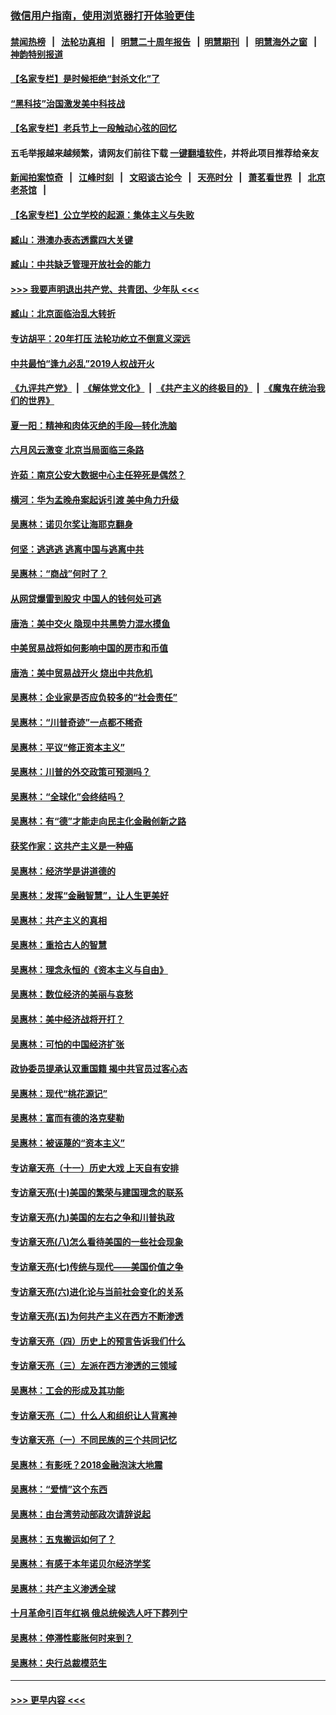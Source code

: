### [微信用户指南，使用浏览器打开体验更佳](https://github.com/gfw-breaker/banned-news1/blob/master/indexes/wechat-guide.md?t=0)
#### [禁闻热榜](热点新闻.md?t=0)  &nbsp;&nbsp;|&nbsp;&nbsp; [法轮功真相](https://github.com/gfw-breaker/truth/blob/master/README.md?t=0) &nbsp;&nbsp;|&nbsp;&nbsp; [明慧二十周年报告](https://github.com/gfw-breaker/mh-reports/blob/master/README.md?t=0) &nbsp;&nbsp;|&nbsp;&nbsp;[明慧期刊](https://github.com/gfw-breaker/mh-qikan) &nbsp;&nbsp;|&nbsp;&nbsp; [明慧海外之窗](https://github.com/gfw-breaker/mh-news/blob/master/README.md?t=0) &nbsp;&nbsp;|&nbsp;&nbsp; [神韵特别报道](https://github.com/gfw-breaker/mh-news/blob/master/shenyun.md?t=0)
#### [【名家专栏】是时候拒绝“封杀文化”了](../pages/nsc423/n11814093.md?t=02171711) 
#### [“黑科技”治国激发美中科技战](../pages/nsc423/n11638056.md?t=02171711) 
#### [【名家专栏】老兵节上一段触动心弦的回忆](../pages/nsc423/n11646016.md?t=02171711) 
#### 五毛举报越来越频繁，请网友们前往下载 [一键翻墙软件](https://github.com/gfw-breaker/ssr-accounts)，并将此项目推荐给亲友
#### [新闻拍案惊奇](https://github.com/gfw-breaker/banned-news1/blob/master/pages/link4.md) &nbsp;&nbsp;|&nbsp;&nbsp; [江峰时刻](https://github.com/gfw-breaker/banned-news1/blob/master/pages/link4.md) &nbsp;&nbsp;|&nbsp;&nbsp; [文昭谈古论今](https://github.com/gfw-breaker/banned-news1/blob/master/pages/link4.md) &nbsp;&nbsp;|&nbsp;&nbsp; [天亮时分](https://github.com/gfw-breaker/banned-news1/blob/master/pages/link4.md) &nbsp;&nbsp;|&nbsp;&nbsp; [萧茗看世界](https://github.com/gfw-breaker/banned-news1/blob/master/pages/link4.md) &nbsp;&nbsp;|&nbsp;&nbsp; [北京老茶馆](https://github.com/gfw-breaker/banned-news1/blob/master/pages/link4.md) &nbsp;&nbsp;|&nbsp;&nbsp; 
#### [【名家专栏】公立学校的起源：集体主义与失败](../pages/nsc423/n11601833.md?t=02171711) 
#### [臧山：港澳办表态透露四大关键](../pages/nsc423/n11421628.md?t=02171711) 
#### [臧山：中共缺乏管理开放社会的能力](../pages/nsc423/n11407457.md?t=02171711) 
#### [>>> 我要声明退出共产党、共青团、少年队 <<<](https://github.com/begood0513/goodnews/blob/master/quit/letter.md) 
#### [臧山：北京面临治乱大转折](../pages/nsc423/n11406895.md?t=02171711) 
#### [专访胡平：20年打压 法轮功屹立不倒意义深远](../pages/nsc423/n11398800.md?t=02171711) 
#### [中共最怕“逢九必乱”2019人权战开火](../pages/nsc423/n11385248.md?t=02171711) 
#### [《九评共产党》](https://github.com/begood0513/9ping.md/blob/master/README.md) &nbsp;|&nbsp; [《解体党文化》](../../../../jtdwh.md/blob/master/README.md)  &nbsp;|&nbsp; [《共产主义的终极目的》](../../../../gczydzjmd.md/blob/master/README.md) &nbsp;|&nbsp; [《魔鬼在统治我们的世界》](../../../../mgztzwmdsj.md/blob/master/README.md) 
#### [夏一阳：精神和肉体灭绝的手段—转化洗脑](../pages/nsc423/n11368250.md?t=02171711) 
#### [六月风云激变 北京当局面临三条路](../pages/nsc423/n11313668.md?t=02171711) 
#### [许茹：南京公安大数据中心主任猝死是偶然？](../pages/nsc423/n11064744.md?t=02171711) 
#### [横河：华为孟晚舟案起诉引渡 美中角力升级](../pages/nsc423/n11027230.md?t=02171711) 
#### [吴惠林：诺贝尔奖让海耶克翻身](../pages/nsc423/n10890049.md?t=02171711) 
#### [何坚：逃逃逃 逃离中国与逃离中共](../pages/nsc423/n10592891.md?t=02171711) 
#### [吴惠林：“商战”何时了？](../pages/nsc423/n10573558.md?t=02171711) 
#### [从网贷爆雷到股灾 中国人的钱何处可逃](../pages/nsc423/n10572800.md?t=02171711) 
#### [唐浩：美中交火 隐现中共黑势力混水摸鱼](../pages/nsc423/n10544040.md?t=02171711) 
#### [中美贸易战将如何影响中国的房市和币值](../pages/nsc423/n10543697.md?t=02171711) 
#### [唐浩：美中贸易战开火 烧出中共危机](../pages/nsc423/n10540126.md?t=02171711) 
#### [吴惠林：企业家是否应负较多的“社会责任”](../pages/nsc423/n10535022.md?t=02171711) 
#### [吴惠林：“川普奇迹”一点都不稀奇](../pages/nsc423/n10512808.md?t=02171711) 
#### [吴惠林：平议“修正资本主义”](../pages/nsc423/n10495724.md?t=02171711) 
#### [吴惠林：川普的外交政策可预测吗？](../pages/nsc423/n10462387.md?t=02171711) 
#### [吴惠林：“全球化”会终结吗？](../pages/nsc423/n10452838.md?t=02171711) 
#### [吴惠林：有“德”才能走向民主化金融创新之路](../pages/nsc423/n10432292.md?t=02171711) 
#### [获奖作家：这共产主义是一种癌](../pages/nsc423/n10431541.md?t=02171711) 
#### [吴惠林：经济学是讲道德的](../pages/nsc423/n10398014.md?t=02171711) 
#### [吴惠林：发挥“金融智慧”，让人生更美好](../pages/nsc423/n10375019.md?t=02171711) 
#### [吴惠林：共产主义的真相](../pages/nsc423/n10351394.md?t=02171711) 
#### [吴惠林：重拾古人的智慧](../pages/nsc423/n10337691.md?t=02171711) 
#### [吴惠林：理念永恒的《资本主义与自由》](../pages/nsc423/n10316274.md?t=02171711) 
#### [吴惠林：数位经济的美丽与哀愁](../pages/nsc423/n10292946.md?t=02171711) 
#### [吴惠林：美中经济战将开打？](../pages/nsc423/n10258825.md?t=02171711) 
#### [吴惠林：可怕的中国经济扩张](../pages/nsc423/n10219147.md?t=02171711) 
#### [政协委员提承认双重国籍 揭中共官员过客心态](../pages/nsc423/n10208809.md?t=02171711) 
#### [吴惠林：现代“桃花源记”](../pages/nsc423/n10185234.md?t=02171711) 
#### [吴惠林：富而有德的洛克斐勒](../pages/nsc423/n10142264.md?t=02171711) 
#### [吴惠林：被诬蔑的“资本主义”](../pages/nsc423/n10124816.md?t=02171711) 
#### [专访章天亮（十一）历史大戏 上天自有安排](../pages/nsc423/n10094905.md?t=02171711) 
#### [专访章天亮(十)美国的繁荣与建国理念的联系](../pages/nsc423/n10094899.md?t=02171711) 
#### [专访章天亮(九)美国的左右之争和川普执政](../pages/nsc423/n10094889.md?t=02171711) 
#### [专访章天亮(八)怎么看待美国的一些社会现象](../pages/nsc423/n10094857.md?t=02171711) 
#### [专访章天亮(七)传统与现代——美国价值之争](../pages/nsc423/n10093140.md?t=02171711) 
#### [专访章天亮(六)进化论与当前社会变化的关系](../pages/nsc423/n10092036.md?t=02171711) 
#### [专访章天亮(五)为何共产主义在西方不断渗透](../pages/nsc423/n10083620.md?t=02171711) 
#### [专访章天亮（四）历史上的预言告诉我们什么](../pages/nsc423/n10083606.md?t=02171711) 
#### [专访章天亮（三）左派在西方渗透的三领域](../pages/nsc423/n10081115.md?t=02171711) 
#### [吴惠林：工会的形成及其功能](../pages/nsc423/n10080633.md?t=02171711) 
#### [专访章天亮（二）什么人和组织让人背离神](../pages/nsc423/n10076637.md?t=02171711) 
#### [专访章天亮（一）不同民族的三个共同记忆](../pages/nsc423/n10074188.md?t=02171711) 
#### [吴惠林：有影呒？2018金融泡沫大地震](../pages/nsc423/n10040534.md?t=02171711) 
#### [吴惠林：“爱情”这个东西](../pages/nsc423/n10019423.md?t=02171711) 
#### [吴惠林：由台湾劳动部政次请辞说起](../pages/nsc423/n9979679.md?t=02171711) 
#### [吴惠林：五鬼搬运如何了？](../pages/nsc423/n9925338.md?t=02171711) 
#### [吴惠林：有感于本年诺贝尔经济学奖](../pages/nsc423/n9871883.md?t=02171711) 
#### [吴惠林：共产主义渗透全球](../pages/nsc423/n9812748.md?t=02171711) 
#### [十月革命引百年红祸 俄总统候选人吁下葬列宁](../pages/nsc423/n9810182.md?t=02171711) 
#### [吴惠林：停滞性膨胀何时来到？](../pages/nsc423/n9764136.md?t=02171711) 
#### [吴惠林：央行总裁模范生](../pages/nsc423/n9728134.md?t=02171711) 

----
#### [ >>> 更早内容 <<< ](../indexes/nsc423-earlier.md)
